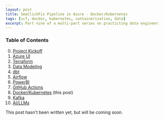 ```yaml
---
layout: post
title: SeeClickFix Pipeline in Azure - Docker/Kubernetes
tags: [scf, docker, kubernetes, containerization, data]
excerpt: Part nine of a multi-part series on practicting data engineering skills with SeeClickFix data.
---
```


### Table of Contents
0. [Project Kickoff](https://tibblesnbits.com/scf-kickoff/)  
1. [Azure UI](https://tibblesnbits.com/scf-azure-ui)  
2. [Terraform](https://tibblesnbits.com/scf-terraform)  
3. [Data Modeling](https://tibblesnbits.com/scf-data-modeling)  
4. [dbt](https://tibblesnbits.com/scf-dbt)  
5. [Airflow](https://tibblesnbits.com/scf-airflow)  
6. [PowerBI](https://tibblesnbits.com/scf-powerbi)  
7. [GitHub Actions](https://tibblesnbits.com/scf-github-actions)  
8. [Docker/Kubernetes](https://tibblesnbits.com/scf-docker-kubernetes) (this post)  
9. [Kafka](https://tibblesnbits.com/scf-kafka)  
10. [AI/LLMs](https://tibblesnbits.com/scf-ai)  

This post hasn't been written yet, but will be coming soon.